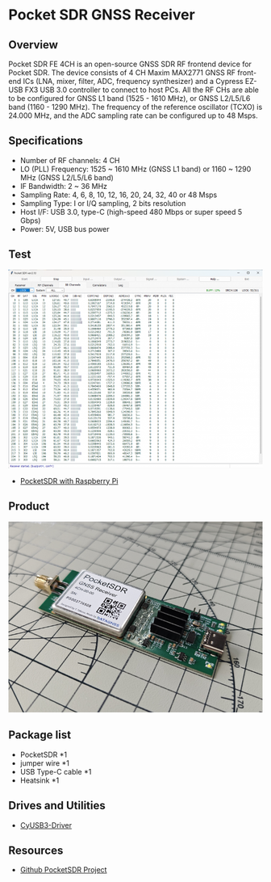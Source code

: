 # Pocket SDR GNSS Receiver

## Overview

Pocket SDR FE 4CH is an open-source GNSS SDR RF frontend device for Pocket SDR.
The device consists of 4 CH Maxim MAX2771 GNSS RF front-end ICs (LNA, mixer, filter, ADC, frequency synthesizer) and a Cypress EZ-USB FX3 USB 3.0 controller to connect to host PCs.
All the RF CHs are able to be configured for GNSS L1 band (1525 - 1610 MHz), or GNSS L2/L5/L6 band (1160 - 1290 MHz).
The frequency of the reference oscillator (TCXO) is 24.000 MHz, and the ADC sampling rate can be configured up to 48 Msps.

## Specifications

- Number of RF channels: 4 CH
- LO (PLL) Frequency: 1525 ~ 1610 MHz (GNSS L1 band) or 1160 ~ 1290 MHz (GNSS L2/L5/L6 band)
- IF Bandwidth: 2 ~ 36 MHz
- Sampling Rate: 4, 6, 8, 10, 12, 16, 20, 24, 32, 40 or 48 Msps
- Sampling Type: I or I/Q sampling, 2 bits resolution
- Host I/F: USB 3.0, type-C (high-speed 480 Mbps or super speed 5 Gbps)
- Power: 5V, USB bus power

## Test

![PocketSDR test](../images/gnss/pocketsdr/Pocketsdr-test-01.png)

- [PocketSDR with Raspberry Pi](./pocketsdr_with_raspberrypi.md)

## Product

![PocketSDR](../images/gnss/pocketsdr/Pocketsdr-main-02.png)

## Package list

- PocketSDR *1
- jumper wire *1
- USB Type-C cable *1
- Heatsink *1

## Drives and Utilities

- [CyUSB3-Driver](../assets/driver/CyUSB3-Driver.zip)

## Resources
- [Github PocketSDR Project](https://github.com/tomojitakasu/PocketSDR)
